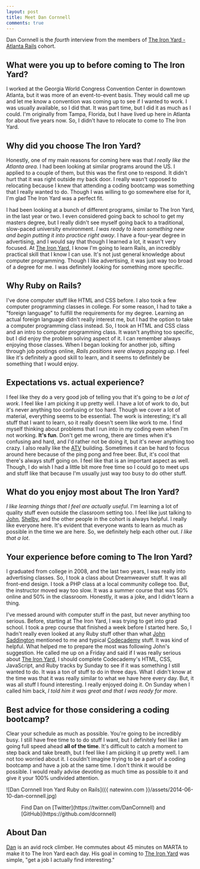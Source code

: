 ```yaml
---
layout: post
title: Meet Dan Cornnell
comments: true
---
```


Dan Cornnell is the *fourth* interview from the members of [The Iron Yard - Atlanta Rails](http://theironyard.com/locations/atlanta/) cohort.

## What were you up to before coming to The Iron Yard?
I worked at the Georgia World Congress Convention Center in downtown Atlanta, but it was more of an event-to-event basis. They would call me up and let me know a convention was coming up to see if I wanted to work. I was usually available, so I did that. It was part time, but I did it as much as I could. I'm originally from Tampa, Florida, but I have lived up here in Atlanta for about five years now. So, I didn't have to relocate to come to The Iron Yard. 

## Why did you choose The Iron Yard?
Honestly, one of my main reasons for coming here was that *I really like the Atlanta area*. I had been looking at similar programs around the US. I applied to a couple of them, but this was the first one to respond. It didn't hurt that it was right outside my back door. I really wasn't opposed to relocating because I knew that attending a coding bootcamp was something that I really wanted to do. Though I was willing to go somewhere else for it, I'm glad The Iron Yard was a perfect fit. 

I had been looking at a bunch of different programs, similar to The Iron Yard, in the last year or two. I even considered going back to school to get my masters degree, but I really didn't see myself going back to a traditional, slow-paced university environment. *I was ready to learn something new and begin putting it into practice right away*. I have a four-year degree in advertising, and I would say that though I learned a lot, it wasn't very focused. At [The Iron Yard](http://theironyard.com/academy/rails-engineering/), I know I'm going to learn Rails, an incredibly practical skill that I know I can use. It's not just general knowledge about computer programming. Though I like advertising, it was just way too broad of a degree for me. I was definitely looking for something more specific.

## Why Ruby on Rails?
I've done computer stuff like HTML and CSS before. I also took a few computer programming classes in college. For some reason, I had to take a "foreign language" to fulfill the requirements for my degree. Learning an actual foreign language didn't really interest me, but I had the option to take a computer programming class instead. So, I took an HTML and CSS class and an intro to computer programming class. It wasn't anything too specific, but I did enjoy the problem solving aspect of it. I can remember always enjoying those classes. When I began looking for another job, sifting through job postings online, *Rails positions were always popping up*. I feel like it's definitely a good skill to learn, and it seems to definitely be something that I would enjoy.

## Expectations vs. actual experience?
I feel like they do a very good job of telling you that it's going to be *a lot of work*. I feel like I am picking it up pretty well. I have a lot of work to do, but it's never anything too confusing or too hard. Though we cover a lot of material, everything seems to be essential. The work is interesting; it's all stuff that I want to learn, so it really doesn't seem like work to me. I find myself thinking about problems that I run into in my coding even when I'm not working. **It's fun**. Don't get me wrong, there are times when it's confusing and hard, and I'd rather not be doing it, but it's never anything too crazy. I also really like the [ATV](http://atlantatechvillage.com/) building. Sometimes it can be hard to focus around here because of the ping pong and free beer. But, it's cool that there's always stuff going on. I feel like that is an important aspect as well. Though, I do wish I had a little bit more free time so I could go to meet ups and stuff like that because I'm usually just way too busy to do other stuff.

## What do you enjoy most about The Iron Yard?
*I like learning things that I feel are actually useful*. I'm learning a lot of quality stuff even outside the classroom setting too. I feel like just talking to [John](http://john.do/about/), [Shelby](https://twitter.com/switzerly), and the other people in the cohort is always helpful. I really like everyone here. It's evident that everyone wants to learn as much as possible in the time we are here. So, we definitely help each other out. *I like that a lot*. 

## Your experience before coming to The Iron Yard?
I graduated from college in 2008, and the last two years, I was really into advertising classes. So, I took a class about Dreamweaver stuff. It was all front-end design. I took a PHP class at a local community college too. But, the instructor moved way too slow. It was a summer course that was 50% online and 50% in the classroom. Honestly, it was a joke, and I didn't learn a thing.

I've messed around with computer stuff in the past, but never anything too serious. Before, starting at The Iron Yard, I was trying to get into grad school. I took a prep course that finished a week before I started here. So, I hadn't really even looked at any Ruby stuff other than what [John Saddington](http://john.do/) mentioned to me and typical [Codecademy](http://www.codecademy.com/) stuff. It was kind of helpful. What helped me to prepare the most was following John's suggestion. He called me up on a Friday and said if I was really serious about [The Iron Yard](http://theironyard.com/), I should complete Codecademy's HTML, CSS, JavaScript, and Ruby tracks by Sunday to see if it was something I still wanted to do. It was a ton of stuff to do in three days. What I didn't know at the time was that it was really similar to what we have here every day. But, it was all stuff I found interesting. I really enjoyed doing it. On Sunday when I called him back, *I told him it was great and that I was ready for more*.

## Best advice for those considering a coding bootcamp?
Clear your schedule as much as possible. You're going to be incredibly busy. I still have free time to to do stuff I want, but I definitely feel like I am going full speed ahead **all of the time**. It's difficult to catch a moment to step back and take breath, but I feel like I am picking it up pretty well. I am not too worried about it. I couldn't imagine trying to be a part of a coding bootcamp and have a job at the same time. I don't think it would be possible. I would really advise devoting as much time as possible to it and give it your 100% undivided attention. 

<img>![Dan Cornnell Iron Yard Ruby on Rails]({{ natewinn.com }}/assets/2014-06-10-dan-cornnell.jpg)</img>
<figure><figcaption>Find Dan on [Twitter](https://twitter.com/DanCornnell) and [GitHub](https://github.com/dcornnell)</figcaption></figure>

## About Dan
[Dan](https://www.linkedin.com/pub/daniel-cornnell/3a/7bb/25) is an avid rock climber. He commutes about 45 minutes on MARTA to make it to The Iron Yard each day. His goal in coming to [The Iron Yard](http://theironyard.com/locations/atlanta/) was simple, "get a job I actually find interesting."
